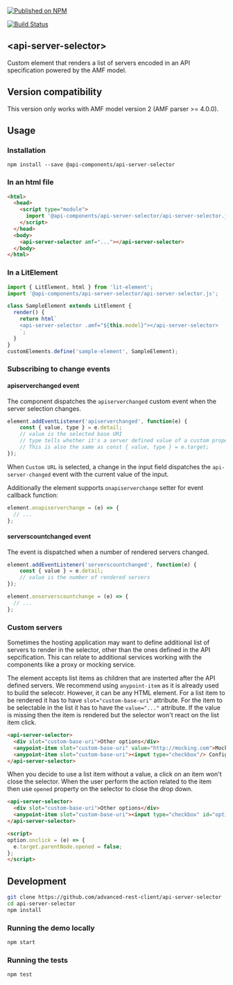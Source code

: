 [![Published on NPM](https://img.shields.io/npm/v/@api-components/api-server-selector.svg)](https://www.npmjs.com/package/@api-components/api-server-selector)

[![Build Status](https://travis-ci.com/advanced-rest-client/api-server-selector.svg)](https://travis-ci.com/advanced-rest-client/api-server-selector)


## &lt;api-server-selector&gt;

Custom element that renders a list of servers encoded in an API specification powered by the AMF model.

## Version compatibility

This version only works with AMF model version 2 (AMF parser >= 4.0.0).

## Usage

### Installation
```
npm install --save @api-components/api-server-selector
```

### In an html file

```html
<html>
  <head>
    <script type="module">
      import '@api-components/api-server-selector/api-server-selector.js';
    </script>
  </head>
  <body>
    <api-server-selector amf="..."></api-server-selector>
  </body>
</html>
```

### In a LitElement

```js
import { LitElement, html } from 'lit-element';
import '@api-components/api-server-selector/api-server-selector.js';

class SampleElement extends LitElement {
  render() {
    return html`
    <api-server-selector .amf="${this.model}"></api-server-selector>
    `;
  }
}
customElements.define('sample-element', SampleElement);
```

### Subscribing to change events

#### apiserverchanged event

The component dispatches the `apiserverchanged` custom event when the server selection changes.

```js
element.addEventListener('apiserverchanged', function(e) {
    const { value, type } = e.detail;
    // value is the selected base URI
    // type tells whether it's a server defined value of a custom property
    // This is also the same as const { value, type } = e.target;
});
```

When `Custom URL` is selected, a change in the input field dispatches the `api-server-changed` event with the current value of the input.

Additionally the element supports `onapiserverchange` setter for event callback function:

```javascript
element.onapiserverchange = (e) => {
  // ...
};
```

#### serverscountchanged event

The event is dispatched when a number of rendered servers changed.

```javascript
element.addEventListener('serverscountchanged', function(e) {
    const { value } = e.detail;
    // value is the number of rendered servers
});
```

```javascript
element.onserverscountchange = (e) => {
  // ...
};
```

### Custom servers

Sometimes the hosting application may want to define additional list of servers to render in the selector, other than the ones defined in the API sepcification. This can relate to additional services working with the components like a proxy or mocking service.

The element accepts list items as children that are insterted after the API defined servers.
We recommend using `anypoint-item` as it is already used to build the selecotr. However, it can be any HTML element. For a list item to be rendered it has to have `slot="custom-base-uri"` attribute. For the item to be selectable in the list it has to have the `value="..."` attribute.
If the value is missing then the item is rendered but the selector won't react on the list item click.

```html
<api-server-selector>
  <div slot="custom-base-uri">Other options</div>
  <anypoint-item slot="custom-base-uri" value="http://mocking.com">Mocking service</anypoint-item>
  <anypoint-item slot="custom-base-uri"><input type="checkbox"/> Configuration option</anypoint-item>
</api-server-selector>
```

When you decide to use a list item without a value, a click on an item won't close the selector. When the user perform the action related to the item then use `opened` property on the selector to close the drop down.

```html
<api-server-selector>
  <div slot="custom-base-uri">Other options</div>
  <anypoint-item slot="custom-base-uri"><input type="checkbox" id="option"/> Configuration option</anypoint-item>
</api-server-selector>

<script>
option.onclick = (e) => {
  e.target.parentNode.opened = false;
};
</script>
```

## Development

```sh
git clone https://github.com/advanced-rest-client/api-server-selector
cd api-server-selector
npm install
```

### Running the demo locally

```sh
npm start
```

### Running the tests
```sh
npm test
```
